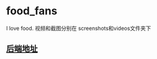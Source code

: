 # food_fans
I love food.
视频和截图分别在 screenshots和videos文件夹下
## [后端地址](https://github.com/kelekle/food_fans_service "food-fans-service")
